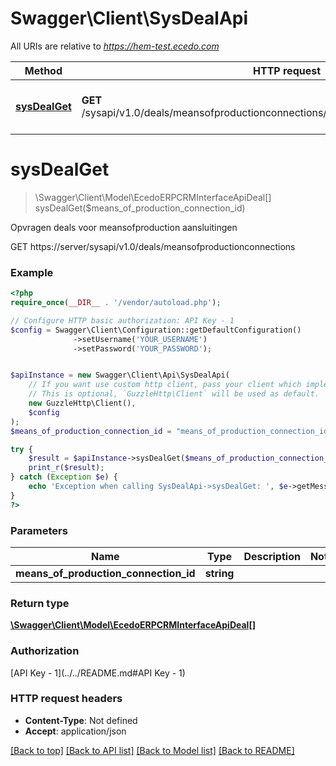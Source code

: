# Swagger\Client\SysDealApi

All URIs are relative to *https://hem-test.ecedo.com*

Method | HTTP request | Description
------------- | ------------- | -------------
[**sysDealGet**](SysDealApi.md#sysDealGet) | **GET** /sysapi/v1.0/deals/meansofproductionconnections/{meansOfProductionConnectionId} | Opvragen deals voor meansofproduction aansluitingen


# **sysDealGet**
> \Swagger\Client\Model\EcedoERPCRMInterfaceApiDeal[] sysDealGet($means_of_production_connection_id)

Opvragen deals voor meansofproduction aansluitingen

GET https://server/sysapi/v1.0/deals/meansofproductionconnections

### Example
```php
<?php
require_once(__DIR__ . '/vendor/autoload.php');

// Configure HTTP basic authorization: API Key - 1
$config = Swagger\Client\Configuration::getDefaultConfiguration()
              ->setUsername('YOUR_USERNAME')
              ->setPassword('YOUR_PASSWORD');


$apiInstance = new Swagger\Client\Api\SysDealApi(
    // If you want use custom http client, pass your client which implements `GuzzleHttp\ClientInterface`.
    // This is optional, `GuzzleHttp\Client` will be used as default.
    new GuzzleHttp\Client(),
    $config
);
$means_of_production_connection_id = "means_of_production_connection_id_example"; // string | 

try {
    $result = $apiInstance->sysDealGet($means_of_production_connection_id);
    print_r($result);
} catch (Exception $e) {
    echo 'Exception when calling SysDealApi->sysDealGet: ', $e->getMessage(), PHP_EOL;
}
?>
```

### Parameters

Name | Type | Description  | Notes
------------- | ------------- | ------------- | -------------
 **means_of_production_connection_id** | **string**|  |

### Return type

[**\Swagger\Client\Model\EcedoERPCRMInterfaceApiDeal[]**](../Model/EcedoERPCRMInterfaceApiDeal.md)

### Authorization

[API Key - 1](../../README.md#API Key - 1)

### HTTP request headers

 - **Content-Type**: Not defined
 - **Accept**: application/json

[[Back to top]](#) [[Back to API list]](../../README.md#documentation-for-api-endpoints) [[Back to Model list]](../../README.md#documentation-for-models) [[Back to README]](../../README.md)

